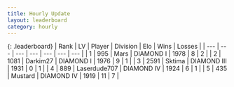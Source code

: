 ```yaml
---
title: Hourly Update
layout: leaderboard
category: hourly
---
```


{: .leaderboard}
| Rank | LV | Player | Division | Elo | Wins | Losses |
| --- | --- | --- | --- | --- | --- | --- |
| <span data-change="1">1</span> | 995 | <span title="ID: 651782">Mаrs</span> | DIAMOND I | <span data-change="10">1978</span> | <span data-change="1">8</span> | <span data-change="0">2</span> |
| <span data-change="-1">2</span> | 1081 | <span title="ID: 694036">Darkim27</span> | DIAMOND I | <span data-change="0">1976</span> | <span data-change="0">9</span> | <span data-change="0">1</span> |
| <span data-change="0">3</span> | 2591 | <span title="ID: 353063">Sktima</span> | DIAMOND III | <span data-change="0">1931</span> | <span data-change="0">0</span> | <span data-change="0">1</span> |
| <span data-change="0">4</span> | 889 | <span title="ID: 372321">Laserdude707</span> | DIAMOND IV | <span data-change="0">1924</span> | <span data-change="0">6</span> | <span data-change="0">1</span> |
| <span data-change="1">5</span> | 435 | <span title="ID: 611082">Mustard</span> | DIAMOND IV | <span data-change="0">1919</span> | <span data-change="0">11</span> | <span data-change="0">7</span> |